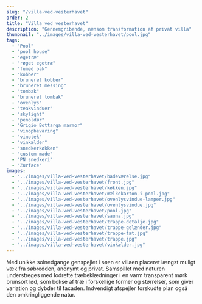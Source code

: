 ```yaml
---
slug: "/villa-ved-vesterhavet"
order: 2
title: "Villa ved vesterhavet"
description: "Gennemgribende, nænsom transformation af privat villa"
thumbnail: "../images/villa-ved-vesterhavet/pool.jpg"
tags:
  - "Pool"
  - "pool house"
  - "egetræ"
  - "røget egetræ"
  - "fumed oak"
  - "kobber"
  - "bruneret kobber"
  - "bruneret messing"
  - "tombak"
  - "bruneret tombak"
  - "ovenlys"
  - "teakvinduer"
  - "skylight"
  - "penoldør"
  - "Grigio Bottarga marmor"
  - "vinopbevaring"
  - "vinotek"
  - "vinkælder"
  - "snedkerkøkken"
  - "custom made"
  - "PN snedkeri"
  - "Zurface"
images:
  - "../images/villa-ved-vesterhavet/badeværelse.jpg"
  - "../images/villa-ved-vesterhavet/front.jpg"
  - "../images/villa-ved-vesterhavet/køkken.jpg"
  - "../images/villa-ved-vesterhavet/mælkekarton-i-pool.jpg"
  - "../images/villa-ved-vesterhavet/ovenlysvindue-lamper.jpg"
  - "../images/villa-ved-vesterhavet/ovenlysvindue.jpg"
  - "../images/villa-ved-vesterhavet/pool.jpg"
  - "../images/villa-ved-vesterhavet/sauna.jpg"
  - "../images/villa-ved-vesterhavet/trappe-detalje.jpg"
  - "../images/villa-ved-vesterhavet/trappe-gelænder.jpg"
  - "../images/villa-ved-vesterhavet/trappe-tæt.jpg"
  - "../images/villa-ved-vesterhavet/trappe.jpg"
  - "../images/villa-ved-vesterhavet/vinkælder.jpg"
---
```


Med unikke solnedgange genspejlet i søen er villaen placeret længst muligt væk fra søbredden, anonymt og privat. Samspillet med naturen understreges med lodrette træbeklædninger i en varm transparent mørk brunsort lød, som bokse af træ i forskellige former og størrelser, som giver variation og dybder til facaden. Indvendigt afspejler forskudte plan også den omkringliggende natur.
